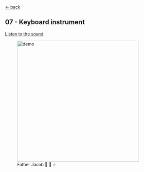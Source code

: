 [<- back](../)

## 07 - Keyboard instrument

[Listen to the sound](https://raw.githubusercontent.com/Arxcis/arduino-starter-kit/main/07-keyboard-instrument/demo.mp3?raw=true)

<figure>
    <img src="./demo.gif" width=400 alt="demo" title="Demo">
    <figcaption>Father Jacob 🎵 🎹 🎶</figcaption>
</figure>
